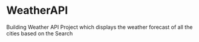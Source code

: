 # WeatherAPI
Building Weather API Project which displays the weather forecast of all the cities based on the Search
